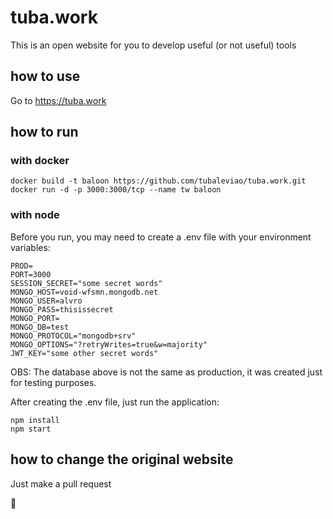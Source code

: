 # tuba.work
This is an open website for you to develop useful (or not useful) tools

## how to use
Go to https://tuba.work

## how to run

### with docker

```
docker build -t baloon https://github.com/tubaleviao/tuba.work.git
docker run -d -p 3000:3000/tcp --name tw baloon
```

### with node

Before you run, you may need to create a .env file with your environment variables:

```
PROD=
PORT=3000
SESSION_SECRET="some secret words"
MONGO_HOST=void-wfsmn.mongodb.net
MONGO_USER=alvro
MONGO_PASS=thisissecret
MONGO_PORT=
MONGO_DB=test
MONGO_PROTOCOL="mongodb+srv"
MONGO_OPTIONS="?retryWrites=true&w=majority"
JWT_KEY="some other secret words"
```

OBS: The database above is not the same as production, it was created just for testing purposes.

After creating the .env file, just run the application:

```
npm install
npm start
```

## how to change the original website

Just make a pull request

:beer:
